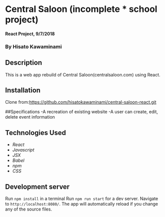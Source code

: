 # Central Saloon (incomplete * school project)

#### React Project, 9/7/2018

### By Hisato Kawaminami

## Description

This is a web app rebuild of Central Saloon(centralsaloon.com) using React.


## Installation
Clone from:https://github.com/hisatokawaminami/central-saloon-react.git

##Specifications
-A recreation of existing website
-A user can create, edit, delete event information  

## Technologies Used

* _React_
* _Javascript_
* _JSX_
* _Babel_
* _npm_
* _CSS_


## Development server
Run `npm install` in a terminal
Run `npm run start` for a dev server. Navigate to `http://localhost:8080/`. The app will automatically reload if you change any of the source files.
